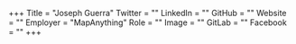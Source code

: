 +++
Title = "Joseph Guerra"
Twitter = ""
LinkedIn = ""
GitHub = ""
Website = ""
Employer = "MapAnything"
Role = ""
Image = ""
GitLab = ""
Facebook = ""
+++
